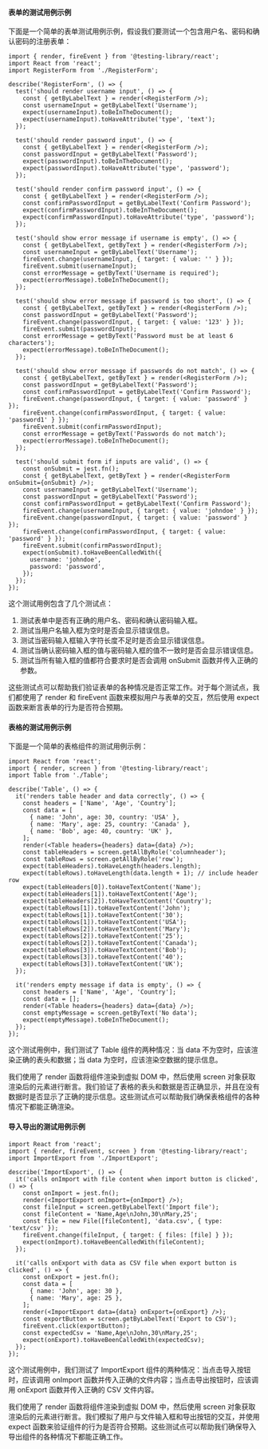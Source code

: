 <!--
 * @Author: Shu Binqi
 * @Date: 2023-03-10 21:32:51
 * @LastEditors: Shu Binqi
 * @LastEditTime: 2023-03-10 21:33:07
 * @Description: 测试用例示例
 * @Version: 1.0.0
 * @FilePath: \interviewQuestions\软件测试\前端测试工具\测试用例示例.md
-->

#### 表单的测试用例示例

下面是一个简单的表单测试用例示例，假设我们要测试一个包含用户名、密码和确认密码的注册表单：

```
import { render, fireEvent } from '@testing-library/react';
import React from 'react';
import RegisterForm from './RegisterForm';

describe('RegisterForm', () => {
  test('should render username input', () => {
    const { getByLabelText } = render(<RegisterForm />);
    const usernameInput = getByLabelText('Username');
    expect(usernameInput).toBeInTheDocument();
    expect(usernameInput).toHaveAttribute('type', 'text');
  });

  test('should render password input', () => {
    const { getByLabelText } = render(<RegisterForm />);
    const passwordInput = getByLabelText('Password');
    expect(passwordInput).toBeInTheDocument();
    expect(passwordInput).toHaveAttribute('type', 'password');
  });

  test('should render confirm password input', () => {
    const { getByLabelText } = render(<RegisterForm />);
    const confirmPasswordInput = getByLabelText('Confirm Password');
    expect(confirmPasswordInput).toBeInTheDocument();
    expect(confirmPasswordInput).toHaveAttribute('type', 'password');
  });

  test('should show error message if username is empty', () => {
    const { getByLabelText, getByText } = render(<RegisterForm />);
    const usernameInput = getByLabelText('Username');
    fireEvent.change(usernameInput, { target: { value: '' } });
    fireEvent.submit(usernameInput);
    const errorMessage = getByText('Username is required');
    expect(errorMessage).toBeInTheDocument();
  });

  test('should show error message if password is too short', () => {
    const { getByLabelText, getByText } = render(<RegisterForm />);
    const passwordInput = getByLabelText('Password');
    fireEvent.change(passwordInput, { target: { value: '123' } });
    fireEvent.submit(passwordInput);
    const errorMessage = getByText('Password must be at least 6 characters');
    expect(errorMessage).toBeInTheDocument();
  });

  test('should show error message if passwords do not match', () => {
    const { getByLabelText, getByText } = render(<RegisterForm />);
    const passwordInput = getByLabelText('Password');
    const confirmPasswordInput = getByLabelText('Confirm Password');
    fireEvent.change(passwordInput, { target: { value: 'password' } });
    fireEvent.change(confirmPasswordInput, { target: { value: 'password1' } });
    fireEvent.submit(confirmPasswordInput);
    const errorMessage = getByText('Passwords do not match');
    expect(errorMessage).toBeInTheDocument();
  });

  test('should submit form if inputs are valid', () => {
    const onSubmit = jest.fn();
    const { getByLabelText, getByText } = render(<RegisterForm onSubmit={onSubmit} />);
    const usernameInput = getByLabelText('Username');
    const passwordInput = getByLabelText('Password');
    const confirmPasswordInput = getByLabelText('Confirm Password');
    fireEvent.change(usernameInput, { target: { value: 'johndoe' } });
    fireEvent.change(passwordInput, { target: { value: 'password' } });
    fireEvent.change(confirmPasswordInput, { target: { value: 'password' } });
    fireEvent.submit(confirmPasswordInput);
    expect(onSubmit).toHaveBeenCalledWith({
      username: 'johndoe',
      password: 'password',
    });
  });
});
```

这个测试用例包含了几个测试点：

1. 测试表单中是否有正确的用户名、密码和确认密码输入框。
1. 测试当用户名输入框为空时是否会显示错误信息。
1. 测试当密码输入框输入字符长度不足时是否会显示错误信息。
1. 测试当确认密码输入框的值与密码输入框的值不一致时是否会显示错误信息。
1. 测试当所有输入框的值都符合要求时是否会调用 onSubmit 函数并传入正确的参数。

这些测试点可以帮助我们验证表单的各种情况是否正常工作。对于每个测试点，我们都使用了 render 和 fireEvent 函数来模拟用户与表单的交互，然后使用 expect 函数来断言表单的行为是否符合预期。

#### 表格的测试用例示例

下面是一个简单的表格组件的测试用例示例：

```
import React from 'react';
import { render, screen } from '@testing-library/react';
import Table from './Table';

describe('Table', () => {
  it('renders table header and data correctly', () => {
    const headers = ['Name', 'Age', 'Country'];
    const data = [
      { name: 'John', age: 30, country: 'USA' },
      { name: 'Mary', age: 25, country: 'Canada' },
      { name: 'Bob', age: 40, country: 'UK' },
    ];
    render(<Table headers={headers} data={data} />);
    const tableHeaders = screen.getAllByRole('columnheader');
    const tableRows = screen.getAllByRole('row');
    expect(tableHeaders).toHaveLength(headers.length);
    expect(tableRows).toHaveLength(data.length + 1); // include header row
    expect(tableHeaders[0]).toHaveTextContent('Name');
    expect(tableHeaders[1]).toHaveTextContent('Age');
    expect(tableHeaders[2]).toHaveTextContent('Country');
    expect(tableRows[1]).toHaveTextContent('John');
    expect(tableRows[1]).toHaveTextContent('30');
    expect(tableRows[1]).toHaveTextContent('USA');
    expect(tableRows[2]).toHaveTextContent('Mary');
    expect(tableRows[2]).toHaveTextContent('25');
    expect(tableRows[2]).toHaveTextContent('Canada');
    expect(tableRows[3]).toHaveTextContent('Bob');
    expect(tableRows[3]).toHaveTextContent('40');
    expect(tableRows[3]).toHaveTextContent('UK');
  });

  it('renders empty message if data is empty', () => {
    const headers = ['Name', 'Age', 'Country'];
    const data = [];
    render(<Table headers={headers} data={data} />);
    const emptyMessage = screen.getByText('No data');
    expect(emptyMessage).toBeInTheDocument();
  });
});
```

这个测试用例中，我们测试了 Table 组件的两种情况：当 data 不为空时，应该渲染正确的表头和数据；当 data 为空时，应该渲染空数据的提示信息。

我们使用了 render 函数将组件渲染到虚拟 DOM 中，然后使用 screen 对象获取渲染后的元素进行断言。我们验证了表格的表头和数据是否正确显示，并且在没有数据时是否显示了正确的提示信息。这些测试点可以帮助我们确保表格组件的各种情况下都能正确渲染。

#### 导入导出的测试用例示例

```
import React from 'react';
import { render, fireEvent, screen } from '@testing-library/react';
import ImportExport from './ImportExport';

describe('ImportExport', () => {
  it('calls onImport with file content when import button is clicked', () => {
    const onImport = jest.fn();
    render(<ImportExport onImport={onImport} />);
    const fileInput = screen.getByLabelText('Import file');
    const fileContent = 'Name,Age\nJohn,30\nMary,25';
    const file = new File([fileContent], 'data.csv', { type: 'text/csv' });
    fireEvent.change(fileInput, { target: { files: [file] } });
    expect(onImport).toHaveBeenCalledWith(fileContent);
  });

  it('calls onExport with data as CSV file when export button is clicked', () => {
    const onExport = jest.fn();
    const data = [
      { name: 'John', age: 30 },
      { name: 'Mary', age: 25 },
    ];
    render(<ImportExport data={data} onExport={onExport} />);
    const exportButton = screen.getByLabelText('Export to CSV');
    fireEvent.click(exportButton);
    const expectedCsv = 'Name,Age\nJohn,30\nMary,25';
    expect(onExport).toHaveBeenCalledWith(expectedCsv);
  });
});
```

这个测试用例中，我们测试了 ImportExport 组件的两种情况：当点击导入按钮时，应该调用 onImport 函数并传入正确的文件内容；当点击导出按钮时，应该调用 onExport 函数并传入正确的 CSV 文件内容。

我们使用了 render 函数将组件渲染到虚拟 DOM 中，然后使用 screen 对象获取渲染后的元素进行断言。我们模拟了用户与文件输入框和导出按钮的交互，并使用 expect 函数来验证组件的行为是否符合预期。这些测试点可以帮助我们确保导入导出组件的各种情况下都能正确工作。

